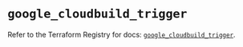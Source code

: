# `google_cloudbuild_trigger`

Refer to the Terraform Registry for docs: [`google_cloudbuild_trigger`](https://registry.terraform.io/providers/hashicorp/google/6.49.2/docs/resources/cloudbuild_trigger).
